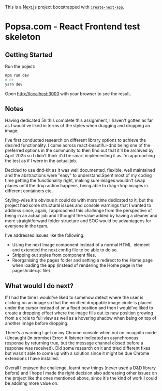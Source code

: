 This is a [Next.js](https://nextjs.org/) project bootstrapped with [`create-next-app`](https://github.com/vercel/next.js/tree/canary/packages/create-next-app).

# Popsa.com - React Frontend test skeleton

## Getting Started

Run the poject:

```bash
npm run dev
# or
yarn dev
```

Open [http://localhost:3000](http://localhost:3000) with your browser to see the result.

## Notes

Having dedicated 5h this complete this assignment, I haven't gotten as far as I would've liked in terms of the styles when dragging and dropping an image.

I've first conducted research on different library options to achieve the desired functionality. I came across react-beautiful-dnd being one of the preferred options in the community to then find out that it'll be archived by April 2025 so I didn't think it'd be smart implementing it as I'm approaching the test as if I were in the actual job.

Decided to use dnd-kit as it was well documented, flexible, well maintained and the abstractions were "easy" to understand.Spent most of my coding time getting the functionality right, making sure images wouldn't swap places until the drop action happens, being able to drag-drop images in different containers etc.

Styling-wise it's obvious it could do with more time dedicated to it, but the project had some structural issues and console warnings that I wanted to address since, again, I approached this challenge from the perspective of being in an actual job and I thought the value added by having a cleaner and more straightforward folder structure and SOC would be advantageos for everyone in the team.

I've addressed issues like the following:

-   Using the next Image component instead of a normal HTML <img> element and extended the next.config file to be able to do so.
-   Stripping out styles from component files.
-   Reorganising the pages folder and setting a redirect to the Home page when loading the app (instead of rendering the Home page in the pages/index.js file)

## What would I do next?

If I had the time I would've liked to somehow detect where the user is clicking on an image so that the minified droppable image circle is placed under the cursor instead of on a fixed position and then I would've liked to create a dropping effect where the image fills out its new position growing from a circle to full view as well as a hovering shadow when being on top of another image before dropping.

There's a warning I get on my Chrome console when not on incognito mode (Uncaught (in promise) Error: A listener indicated an asynchronous response by returning true, but the message channel closed before a response was received). Did some research on it and tried different fixes but wasn't able to come up with a solution since it might be due Chrome extensions I have installed.

Overall I enjoyed the challenge, learnt new things (never used a D&D library before) and I hope I made the right decision also addressing other issues on the project like the ones mentioned above, since it's the kind of work I could be addinng more value on.
